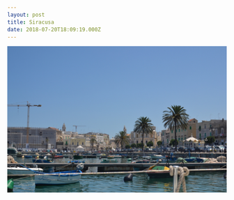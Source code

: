 ```yaml
---
layout: post
title: Siracusa
date: 2018-07-20T18:09:19.000Z
---
```

![Siracusa](/files/2019-10-26-siracusa_0.jpg)
